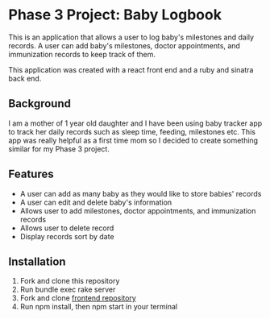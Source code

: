 # Phase 3 Project: Baby Logbook

This is an application that allows a user to log baby's milestones and daily records. A user can add baby's milestones, doctor appointments, and immunization records to keep track of them. 

This application was created with a react front end and a ruby and sinatra back end.

## Background

I am a mother of 1 year old daughter and I have been using baby tracker app to track her daily records such as sleep time, feeding, milestones etc.  This app was really helpful as a first time mom so I decided to create something similar for my Phase 3 project.


## Features

- A user can add as many baby as they would like to store babies' records
- A user can edit and delete baby's information
- Allows user to add milestones, doctor appointments, and immunization records
- Allows user to delete record
- Display records sort by date


## Installation
1. Fork and clone this repository 
2. Run bundle exec rake server
3. Fork and clone [frontend repository](https://github.com/anri0806/baby_logbook_frontend)
4. Run npm install, then npm start in your terminal
